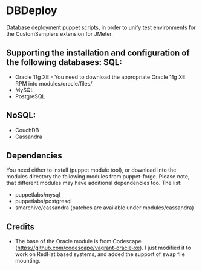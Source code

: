 DBDeploy
========

Database deployment puppet scripts, in order to unify test environments
for the CustomSamplers extension for JMeter.

Supporting the installation and configuration of the following databases:
SQL:
----
 + Oracle 11g XE - You need to download the appropriate Oracle 11g XE RPM into modules/oracle/files/
 + MySQL
 + PostgreSQL

NoSQL:
------
 + CouchDB
 + Cassandra

Dependencies
------------
You need either to install (puppet module tool), or download into the modules directory the following modules from puppet-forge. Please note, that different modules may have additional dependencies too.
The list: 
 + puppetlabs/mysql
 + puppetlabs/postgresql
 + smarchive/cassandra (patches are available under modules/cassandra)

Credits
-------
 + The base of the  Oracle module is from Codescape (https://github.com/codescape/vagrant-oracle-xe).
   I just modified it to work on RedHat based systems, and added the support of swap file mounting.
